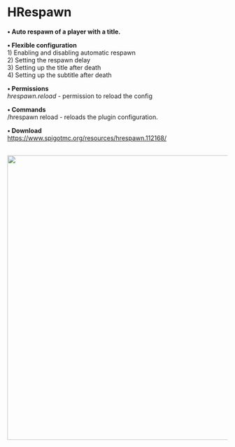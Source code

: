 # HRespawn
**• Auto respawn of a player with a title.**

**• Flexible configuration**
<br>1) Enabling and disabling automatic respawn
<br>2) Setting the respawn delay
<br>3) Setting up the title after death
<br>4) Setting up the subtitle after death

**• Permissions**
<br>*hrespawn.reload* - permission to reload the config

**• Commands**
<br>/hrespawn reload - reloads the plugin configuration.

**• Download**
<br>https://www.spigotmc.org/resources/hrespawn.112168/

<br><img src="https://downloader.disk.yandex.ru/preview/db73b5c1fbd231d57da977ac0b97593b1adc0244904d6c71f4883bb1a9b22b39/68efcf8f/-1FT4o87oKQ8on8TUN4CFOYZalCAPG7gaPJjt0DpeqEZDaNMPaZ6CzNSZMxisv474vL0kY3FUj8WtXdY98C1pQ%3D%3D?uid=0&filename=hrespawn.png&disposition=inline&hash=&limit=0&content_type=image%2Fpng&owner_uid=0&tknv=v3&size=2048x2048" width="650"></img>
